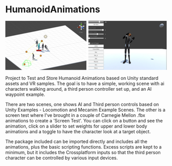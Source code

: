 # HumanoidAnimations
![jpg](https://github.com/bryanrtboy/HumanoidAnimations/blob/master/screenshots.jpg)

Project to Test and Store Humanoid Animations based on Unity standard assets and VR samples. The goal is to have a simple, working scene with ai characters walking around, a third person controller set up, and an AI waypoint example.

There are two scenes, one shows AI and Third person controls based on Unity Examples - Locomotion and Mecanim Example Scenes. The other is a screen test where I've brought in a couple of Carnegie Mellon .fbx animations to create a 'Screen Test'. You can click on a button and see the animation, click on a slider to set weights for upper and lower body animations and a toggle to have the character look at a target object.

The package included can be imported directly and includes all the animations, plus the basic scripting functions. Excess scripts are kept to a minimum, but it includes the Crossplatform inputs so that the third person character can be controlled by various input devices.
